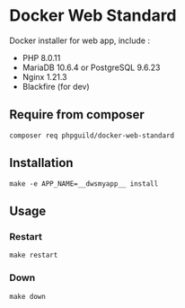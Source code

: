 # Docker Web Standard

Docker installer for web app, include :

- PHP 8.0.11
- MariaDB 10.6.4 or PostgreSQL 9.6.23
- Nginx 1.21.3
- Blackfire (for dev)

## Require from composer

    composer req phpguild/docker-web-standard

## Installation

    make -e APP_NAME=__dwsmyapp__ install

## Usage

### Restart

    make restart

### Down

    make down
